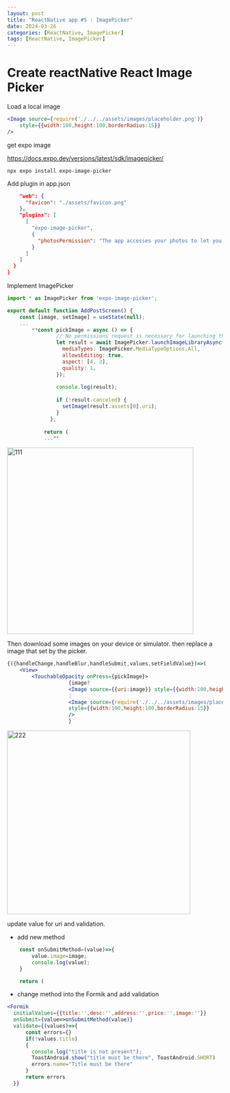 ```yaml
---
layout: post
title: "ReactNative app #5 : ImagePicker"
date: 2024-03-26
categories: [ReactNative, ImagePicker]
tags: [ReactNative, ImagePicker]
---
```


# Create reactNative React Image Picker

Load a local image

```jsx
<Image source={require('./../../assets/images/placeholder.png')} 
    style={{width:100,height:100,borderRadius:15}}
/>
```

get expo image

https://docs.expo.dev/versions/latest/sdk/imagepicker/

`npx expo install expo-image-picker`

Add plugin in app.json

```json
    "web": {
      "favicon": "./assets/favicon.png"
    },
    "plugins": [
      [
        "expo-image-picker",
        {
          "photosPermission": "The app accesses your photos to let you share them with your friends."
        }
      ]
    ]
  }
}
```

Implement ImagePicker

```jsx
import * as ImagePicker from 'expo-image-picker';
```

```jsx
export default function AddPostScreen() {
    const [image, setImage] = useState(null);
    ...
		**const pickImage = async () => {
		        // No permissions request is necessary for launching the image library
		        let result = await ImagePicker.launchImageLibraryAsync({
		          mediaTypes: ImagePicker.MediaTypeOptions.All,
		          allowsEditing: true,
		          aspect: [4, 3],
		          quality: 1,
		        });
		    
		        console.log(result);
		    
		        if (!result.canceled) {
		          setImage(result.assets[0].uri);
		        }
		      };
		    
		    return (
		    ...**
```
<img width="435" alt="111" src="https://github.com/lgswin/lgswin.github.io/assets/83533586/aa870ad9-95f9-4c7b-ae17-5d2cfa0ed154">


Then download some images on your device or simulator. then replace a image that set by the picker.

```jsx
{({handleChange,handleBlur,handleSubmit,values,setFieldValue})=>(
    <View>
        <TouchableOpacity onPress={pickImage}>
					{image?
					<Image source={{uri:image}} style={{width:100,height:100,borderRadius:15}} />
					:
					<Image source={require('./../../assets/images/placeholder.png')} 
					style={{width:100,height:100,borderRadius:15}}
					/>
					}
```

<img width="428" alt="222" src="https://github.com/lgswin/lgswin.github.io/assets/83533586/0c37c3ce-9eb2-41ad-a3f8-5384fa4002e6">

update value for uri and validation.

- add new method

```jsx
    const onSubmitMethod=(value)=>{
        value.image=image;
        console.log(value);
    }

    return (
```

- change method into the Formik and add validation

```jsx
<Formik
  initialValues={{title:'',desc:'',address:'',price:'',image:''}}
  onSubmit={value=>onSubmitMethod(value)}
  validate={(values)=>{
      const errors={}
      if(!values.title)
      {
        console.log("title is not present");
        ToastAndroid.show("title must be there", ToastAndroid.SHORT)
        errors.name="Title must be there"   
      }
      return errors
  }}
```